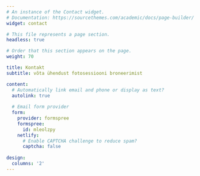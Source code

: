 ```yaml
---
# An instance of the Contact widget.
# Documentation: https://sourcethemes.com/academic/docs/page-builder/
widget: contact

# This file represents a page section.
headless: true

# Order that this section appears on the page.
weight: 70

title: Kontakt
subtitle: võta ühendust fotosessiooni broneerimist

content:
  # Automatically link email and phone or display as text?
  autolink: true
  
  # Email form provider
  form:
    provider: formspree
    formspree:
      id: mleolzpy
    netlify:
      # Enable CAPTCHA challenge to reduce spam?
      captcha: false
  
design:
  columns: '2'
---
```

